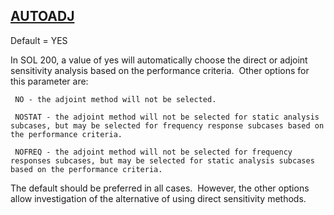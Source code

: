 ## [AUTOADJ](https://help.hexagonmi.com/bundle/MSC_Nastran_2022.4/page/Nastran_Combined_Book/qrg/parameters/TOC.AUTOADJ.xhtml)

Default = YES

In SOL 200, a value of yes will automatically choose the direct or adjoint sensitivity analysis based on the performance criteria.  Other options for this parameter are:

     NO - the adjoint method will not be selected.

     NOSTAT - the adjoint method will not be selected for static analysis subcases, but may be selected for frequency response subcases based on the performance criteria.  

     NOFREQ - the adjoint method will not be selected for frequency responses subcases, but may be selected for static analysis subcases based on the performance criteria.  

The default should be preferred in all cases.  However, the other options allow investigation of the alternative of using direct sensitivity methods.

